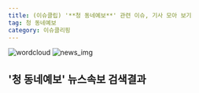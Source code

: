 ```yaml
---
title: (이슈클립) '**청 동네예보**' 관련 이슈, 기사 모아 보기
tag: 청 동네예보
category: 이슈클리핑
---
```

![wordcloud](https://s3.ap-northeast-2.amazonaws.com/lyrics101-wordcloud/2018-09-14-1536879550.png)
![news_img](https://user-images.githubusercontent.com/42597476/44507050-1206f400-a6e4-11e8-8d98-7ffbfebb353f.png)
## **'**청 동네예보**'** 뉴스속보 검색결과

